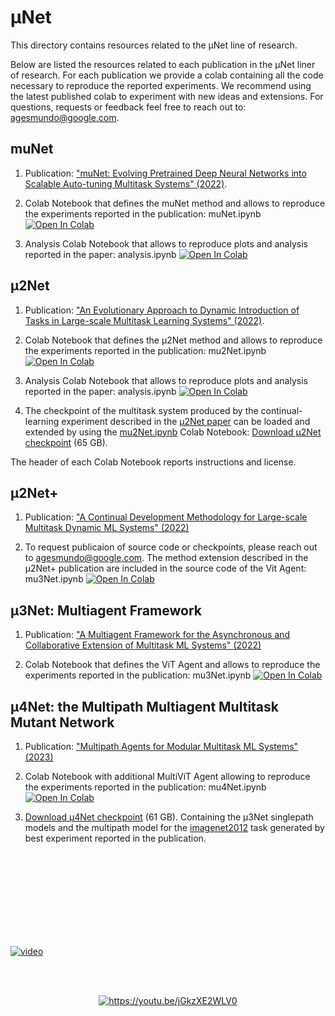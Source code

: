 # μNet

This directory contains resources related to the µNet line of research.

Below are listed the resources related to each publication in the µNet liner of research.
For each publication we provide a colab containing all the code necessary to reproduce the reported experiments.
We recommend using the latest published colab to experiment with new ideas and extensions.
For questions, requests or feedback feel free to reach out to: agesmundo@google.com.

## muNet

1. Publication: ["muNet: Evolving Pretrained Deep Neural Networks into Scalable Auto-tuning Multitask Systems" (2022)](https://arxiv.org/abs/2205.10937).

1. Colab Notebook that defines the muNet method and allows to reproduce the experiments reported in the publication: muNet.ipynb [![Open In Colab](https://colab.research.google.com/assets/colab-badge.svg)](https://colab.research.google.com/github/google-research/google-research/blob/master/muNet/muNet.ipynb)

1. Analysis Colab Notebook that allows to reproduce plots and analysis reported in the paper: analysis.ipynb
[![Open In Colab](https://colab.research.google.com/assets/colab-badge.svg)](https://colab.research.google.com/github/google-research/google-research/blob/master/muNet/analysis.ipynb)

## µ2Net

1. Publication: ["An Evolutionary Approach to Dynamic Introduction of Tasks in Large-scale Multitask Learning Systems" (2022)](https://arxiv.org/abs/2205.12755).

1. Colab Notebook that defines the μ2Net method and allows to reproduce the experiments reported in the publication: mu2Net.ipynb [![Open In Colab](https://colab.research.google.com/assets/colab-badge.svg)](https://colab.research.google.com/github/google-research/google-research/blob/master/muNet/mu2Net.ipynb)

1. Analysis Colab Notebook that allows to reproduce plots and analysis reported in the paper: analysis.ipynb
[![Open In Colab](https://colab.research.google.com/assets/colab-badge.svg)](https://colab.research.google.com/github/google-research/google-research/blob/master/muNet/analysis.ipynb)

1. The checkpoint of the multitask system produced by the continual-learning experiment described in the
[μ2Net paper](https://arxiv.org/abs/2205.12755)
can be loaded and extended by using the
[mu2Net.ipynb](https://colab.research.google.com/github/google-research/google-research/blob/master/muNet/mu2Net.ipynb)
Colab Notebook:
[Download μ2Net checkpoint](https://storage.googleapis.com/gresearch/munet/mu2net/mu2net186.zip) (65 GB).

The header of each Colab Notebook reports instructions and license.

## µ2Net+

1. Publication: ["A Continual Development Methodology for Large-scale Multitask Dynamic ML Systems" (2022)](https://arxiv.org/abs/2209.07326)

1. To request publicaion of source code or checkpoints, please reach out to agesmundo@google.com.
The method extension described in the µ2Net+ publication are included in the source code of the Vit Agent: mu3Net.ipynb [![Open In Colab](https://colab.research.google.com/assets/colab-badge.svg)](https://colab.research.google.com/github/google-research/google-research/blob/master/muNet/mu3Net.ipynb)

## µ3Net: **Multiagent** Framework

1. Publication: ["A Multiagent Framework for the Asynchronous and Collaborative Extension of Multitask ML Systems" (2022)](https://arxiv.org/abs/2209.14745)

1. Colab Notebook that defines the ViT Agent and allows to reproduce the experiments reported in the publication: mu3Net.ipynb [![Open In Colab](https://colab.research.google.com/assets/colab-badge.svg)](https://colab.research.google.com/github/google-research/google-research/blob/master/muNet/mu3Net.ipynb)

## µ4Net: the **Multipath** Multiagent Multitask Mutant Network

1. Publication: ["Multipath Agents for Modular Multitask ML Systems" (2023)](https://arxiv.org/abs/2302.02721)

1. Colab Notebook with additional MultiViT Agent allowing to reproduce the experiments reported in the publication: mu4Net.ipynb [![Open In Colab](https://colab.research.google.com/assets/colab-badge.svg)](https://colab.research.google.com/github/google-research/google-research/blob/master/muNet/mu4Net.ipynb)

1. [Download μ4Net checkpoint](https://storage.googleapis.com/gresearch/munet/mu4net/mu4net.zip) (61 GB).
Containing the µ3Net singlepath models and the multipath model for the [imagenet2012](https://www.tensorflow.org/datasets/catalog/imagenet2012) task generated by best experiment reported in the publication.

<br/><br/>
<br/><br/>
<br/><br/>
<br/><br/>

[![video](https://raw.githubusercontent.com/google-research/google-research/master/muNet/example.gif)](https://www.youtube.com/watch?v=Hf88Ge0eiQ8)

<br/><br/>

<div align="center">
  <a href="https://www.youtube.com/watch?v=jGkzXE2WLV0&list=PLp84WMS3EIx-16fE1B0zHf8rKaOpOVPXW&index=4"><img src="https://img.youtube.com/vi/jGkzXE2WLV0/0.jpg" alt="https://youtu.be/jGkzXE2WLV0"></a>
</div>
